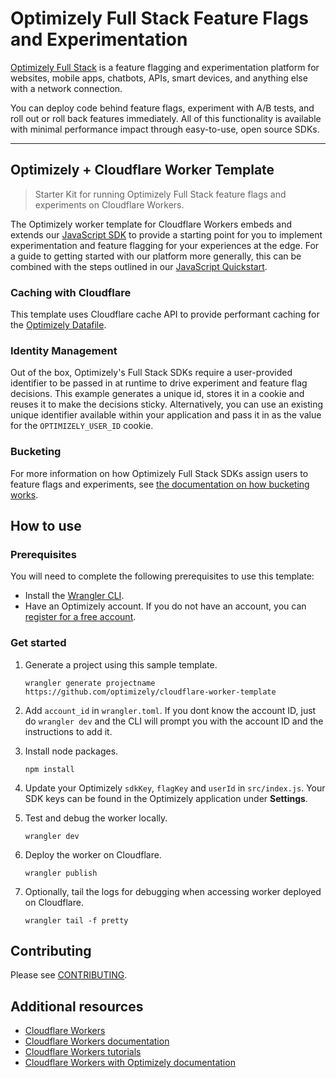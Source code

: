 # Optimizely Full Stack Feature Flags and Experimentation

[Optimizely Full Stack](https://docs.developers.optimizely.com/experimentation/v4.0.0-full-stack/docs) is a feature flagging and experimentation platform for websites, mobile apps, chatbots, APIs, smart devices, and anything else with a network connection.

You can deploy code behind feature flags, experiment with A/B tests, and roll out or roll back features immediately. All of this functionality is available with minimal performance impact through easy-to-use, open source SDKs.

--- 

## Optimizely + Cloudflare Worker Template

> Starter Kit for running Optimizely Full Stack feature flags and experiments on Cloudflare Workers.


The Optimizely worker template for Cloudflare Workers embeds and extends our [JavaScript SDK](https://docs.developers.optimizely.com/experimentation/v4.0.0-full-stack/docs/javascript-node-sdk) to provide a starting point for you to implement experimentation and feature flagging for your experiences at the edge. For a guide to getting started with our platform more generally, this can be combined with the steps outlined in our [JavaScript Quickstart](https://docs.developers.optimizely.com/experimentation/v4.0.0-full-stack/docs/javascript-node-quickstart). 

### Caching with Cloudflare
This template uses Cloudflare cache API to provide performant caching for the [Optimizely Datafile](https://docs.developers.optimizely.com/experimentation/v4.0.0-full-stack/docs/manage-config-datafile).

### Identity Management
Out of the box, Optimizely's Full Stack SDKs require a user-provided identifier to be passed in at runtime to drive experiment and feature flag decisions. This example generates a unique id, stores it in a cookie and reuses it to make the decisions sticky. Alternatively, you can use an existing unique identifier available within your application and pass it in as the value for the `OPTIMIZELY_USER_ID` cookie.

### Bucketing
For more information on how Optimizely Full Stack SDKs assign users to feature flags and experiments, see [the documentation on how bucketing works](https://docs.developers.optimizely.com/experimentation/v4.0.0-full-stack/docs/how-bucketing-works). 

## How to use

### Prerequisites

You will need to complete the following prerequisites to use this template:

   - Install the [Wrangler CLI](https://developers.cloudflare.com/workers/cli-wrangler).
   - Have an Optimizely account. If you do not have an account, you can [register for a free account](https://www.optimizely.com/products/intelligence/full-stack-experimentation/).

### Get started

1. Generate a project using this sample template.

   ```
   wrangler generate projectname https://github.com/optimizely/cloudflare-worker-template
   ```

2. Add `account_id` in `wrangler.toml`. If you dont know the account ID, just do `wrangler dev` and the CLI will prompt you with the account ID and the instructions to add it.

3. Install node packages.
    ```
    npm install
    ```

4. Update your Optimizely `sdkKey`, `flagKey` and `userId` in `src/index.js`. Your SDK keys can be found in the Optimizely application under **Settings**.

5. Test and debug the worker locally.

   ```
   wrangler dev
   ```

6. Deploy the worker on Cloudflare.

   ```
   wrangler publish
   ```

7. Optionally, tail the logs for debugging when accessing worker deployed on Cloudflare.
   ```
   wrangler tail -f pretty
   ```

## Contributing
Please see [CONTRIBUTING](CONTRIBUTING.md).

## Additional resources

- [Cloudflare Workers](https://workers.cloudflare.com/)
- [Cloudflare Workers documentation](https://developers.cloudflare.com/workers/)
- [Cloudflare Workers tutorials](https://developers.cloudflare.com/workers/tutorials)
- [Cloudflare Workers with Optimizely documentation](https://docs.developers.optimizely.com/experimentation/v4.0.0-full-stack/docs/cloudflare)